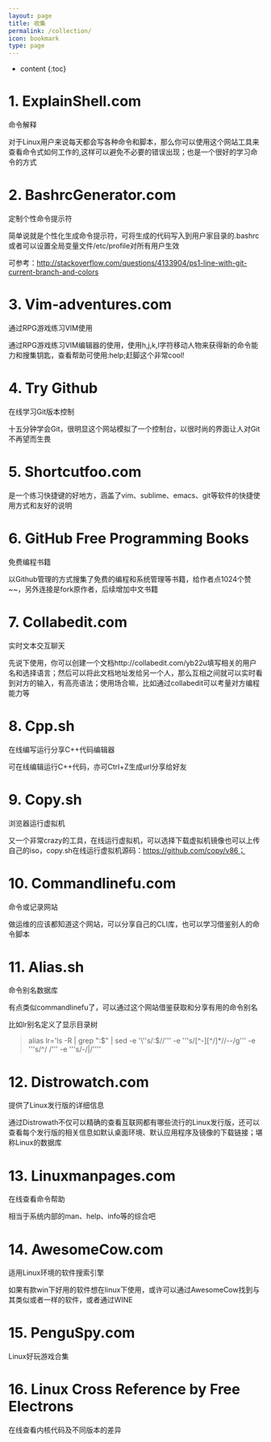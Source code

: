 ```yaml
---
layout: page
title: 收集
permalink: /collection/
icon: bookmark
type: page
---
```


* content
{:toc}

# 1. ExplainShell.com

命令解释

对于Linux用户来说每天都会写各种命令和脚本，那么你可以使用这个网站工具来查看命令式如何工作的,这样可以避免不必要的错误出现；也是一个很好的学习命令的方式

# 2. BashrcGenerator.com

定制个性命令提示符

简单说就是个性化生成命令提示符，可将生成的代码写入到用户家目录的.bashrc或者可以设置全局变量文件/etc/profile对所有用户生效

可参考：http://stackoverflow.com/questions/4133904/ps1-line-with-git-current-branch-and-colors

# 3. Vim-adventures.com

通过RPG游戏练习VIM使用

通过RPG游戏练习VIM编辑器的使用，使用h,j,k,l字符移动人物来获得新的命令能力和搜集钥匙，查看帮助可使用:help;赶脚这个非常cool!

# 4. Try Github

在线学习Git版本控制

十五分钟学会Git，很明显这个网站模拟了一个控制台，以很时尚的界面让人对Git不再望而生畏

# 5. Shortcutfoo.com

是一个练习快捷键的好地方，涵盖了vim、sublime、emacs、git等软件的快捷使用方式和友好的说明

# 6. GitHub Free Programming Books

免费编程书籍

以Github管理的方式搜集了免费的编程和系统管理等书籍，给作者点1024个赞~~，另外连接是fork原作者，后续增加中文书籍

# 7. Collabedit.com

实时文本交互聊天

先说下使用，你可以创建一个文档http://collabedit.com/yb22u填写相关的用户名和选择语言；然后可以将此文档地址发给另一个人，那么互相之间就可以实时看到对方的输入，有高亮语法；使用场合嘛，比如通过collabedit可以考量对方编程能力等

# 8. Cpp.sh

在线编写运行分享C++代码编辑器

可在线编辑运行C++代码，亦可Ctrl+Z生成url分享给好友

# 9. Copy.sh

浏览器运行虚拟机

又一个非常crazy的工具，在线运行虚拟机，可以选择下载虚拟机镜像也可以上传自己的iso，copy.sh在线运行虚拟机源码：https://github.com/copy/v86；

# 10. Commandlinefu.com

命令或记录网站

做运维的应该都知道这个网站，可以分享自己的CLI库，也可以学习借鉴别人的命令脚本

# 11. Alias.sh

命令别名数据库

有点类似commandlinefu了，可以通过这个网站借鉴获取和分享有用的命令别名

比如lr别名定义了显示目录树

> alias lr='ls -R | grep ":$" | sed -e '\''s/:$//'\'' -e '\''s/[^-][^\/]*\//--/g'\'' -e '\''s/^/   /'\'' -e '\''s/-/|/'\'''

# 12. Distrowatch.com

提供了Linux发行版的详细信息

通过Distrowath不仅可以精确的查看互联网都有哪些流行的Linux发行版，还可以查看每个发行版的相关信息如默认桌面环境、默认应用程序及镜像的下载链接；堪称Linux的数据库

# 13. Linuxmanpages.com

在线查看命令帮助

相当于系统内部的man、help、info等的综合吧

# 14. AwesomeCow.com

适用Linux环境的软件搜索引擎

如果有款win下好用的软件想在linux下使用，或许可以通过AwesomeCow找到与其类似或者一样的软件，或者通过WINE

# 15. PenguSpy.com

Linux好玩游戏合集

# 16. Linux Cross Reference by Free Electrons 

在线查看内核代码及不同版本的差异

